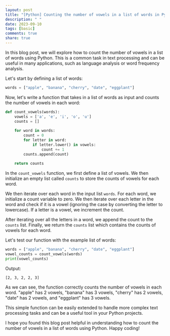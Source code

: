 ```yaml
---
layout: post
title: "[Python] Counting the number of vowels in a list of words in Python"
description: " "
date: 2023-09-10
tags: [basic]
comments: true
share: true
---
```


In this blog post, we will explore how to count the number of vowels in a list of words using Python. This is a common task in text processing and can be useful in many applications, such as language analysis or word frequency analysis.

Let's start by defining a list of words:

```python
words = ["apple", "banana", "cherry", "date", "eggplant"]
```

Now, let's write a function that takes in a list of words as input and counts the number of vowels in each word:

```python
def count_vowels(words):
    vowels = ['a', 'e', 'i', 'o', 'u']
    counts = []
    
    for word in words:
        count = 0
        for letter in word:
            if letter.lower() in vowels:
                count += 1
        counts.append(count)
    
    return counts
```

In the `count_vowels` function, we first define a list of vowels. We then initialize an empty list called `counts` to store the counts of vowels for each word.

We then iterate over each word in the input list `words`. For each word, we initialize a count variable to zero. We then iterate over each letter in the word and check if it is a vowel (ignoring the case by converting the letter to lowercase). If a letter is a vowel, we increment the count.

After iterating over all the letters in a word, we append the count to the `counts` list. Finally, we return the `counts` list which contains the counts of vowels for each word.

Let's test our function with the example list of words:

```python
words = ["apple", "banana", "cherry", "date", "eggplant"]
vowel_counts = count_vowels(words)
print(vowel_counts)
```

Output:
```
[2, 3, 2, 2, 3]
```

As we can see, the function correctly counts the number of vowels in each word. "apple" has 2 vowels, "banana" has 3 vowels, "cherry" has 2 vowels, "date" has 2 vowels, and "eggplant" has 3 vowels.

This simple function can be easily extended to handle more complex text processing tasks and can be a useful tool in your Python projects.

I hope you found this blog post helpful in understanding how to count the number of vowels in a list of words using Python. Happy coding!